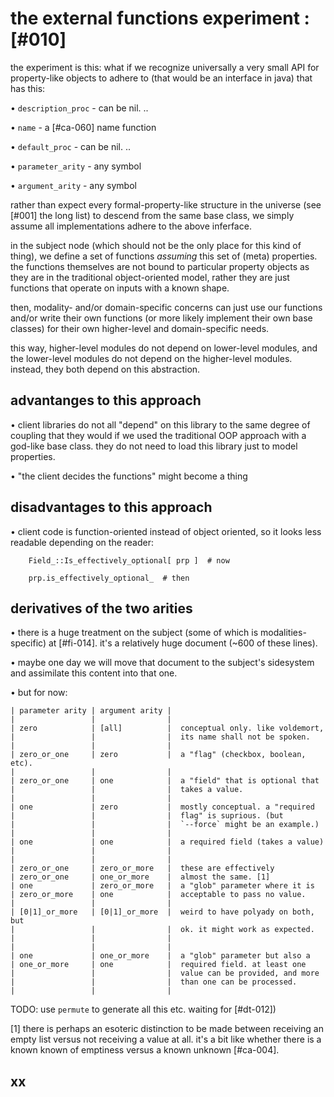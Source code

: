 # the external functions experiment :[#010]

the experiment is this: what if we recognize universally a very small
API for property-like objects to adhere to (that would be an interface
in java) that has this:

  • `description_proc` - can be nil. ..

  • `name` - a [#ca-060] name function

  • `default_proc` - can be nil. ..

  • `parameter_arity` - any symbol

  • `argument_arity` - any symbol


rather than expect every formal-property-like structure in the universe
(see [#001] the long list) to descend from the same base class, we simply
assume all implementations adhere to the above inferface.

in the subject node (which should not be the only place for this kind
of thing), we define a set of functions *assuming* this set of (meta)
properties. the functions themselves are not bound to particular property
objects as they are in the traditional object-oriented model, rather they
are just functions that operate on inputs with a known shape.

then, modality- and/or domain-specific concerns can just use our
functions and/or write their own functions (or more likely implement their
own base classes) for their own higher-level and domain-specific needs.

this way, higher-level modules do not depend on lower-level modules, and
the lower-level modules do not depend on the higher-level modules.
instead, they both depend on this abstraction.


## advantanges to this approach

  • client libraries do not all "depend" on this library to the same
    degree of coupling that they would if we used the traditional OOP
    approach with a god-like base class. they do not need to load this
    library just to model properties.

  • "the client decides the functions" might become a thing


## disadvantages to this approach

  • client code is function-oriented instead of object oriented, so it
    looks less readable depending on the reader:

        Field_::Is_effectively_optional[ prp ]  # now

        prp.is_effectively_optional_  # then




## derivatives of the two arities

• there is a huge treatment on the subject (some of which is modalities-
  specific) at [#fi-014]. it's a relatively huge document (~600 of these
  lines).

• maybe one day we will move that document to the subject's sidesystem
  and assimilate this content into that one.

• but for now:

    | parameter arity | argument arity |
    |                 |                |
    | zero            | [all]          |  conceptual only. like voldemort,
    |                 |                |  its name shall not be spoken.
    |                 |                |
    | zero_or_one     | zero           |  a "flag" (checkbox, boolean, etc).
    |                 |                |
    | zero_or_one     | one            |  a "field" that is optional that
    |                 |                |  takes a value.
    |                 |                |
    | one             | zero           |  mostly conceptual. a "required
    |                 |                |  flag" is suprious. (but
    |                 |                |  `--force` might be an example.)
    |                 |                |
    | one             | one            |  a required field (takes a value)
    |                 |                |
    |                 |                |
    | zero_or_one     | zero_or_more   |  these are effectively
    | zero_or_one     | one_or_more    |  almost the same. [1]
    | one             | zero_or_more   |  a "glob" parameter where it is
    | zero_or_more    | one            |  acceptable to pass no value.
    |                 |                |
    | [0|1]_or_more   | [0|1]_or_more  |  weird to have polyady on both, but
    |                 |                |  ok. it might work as expected.
    |                 |                |
    |                 |                |
    | one             | one_or_more    |  a "glob" parameter but also a
    | one_or_more     | one            |  required field. at least one
    |                 |                |  value can be provided, and more
    |                 |                |  than one can be processed.
    |                 |                |


TODO: use `permute` to generate all this etc. waiting for [#dt-012])


[1] there is perhaps an esoteric distinction to be made between
receiving an empty list versus not receiving a value at all.
it's a bit like whether there is a known known of emptiness versus a
known unknown [#ca-004].


## xx
